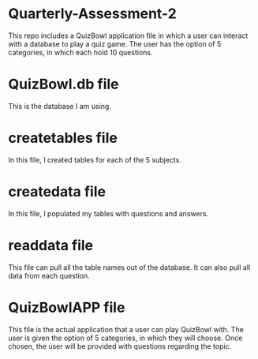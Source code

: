 # Quarterly-Assessment-2
This repo includes a QuizBowl application file in which a user can interact with a database to play a quiz game. The user has the option of 5 categories, in which each hold 10 questions.

# QuizBowl.db file
This is the database I am using.

# createtables file
In this file, I created tables for each of the 5 subjects.

# createdata file
In this file, I populated my tables with questions and answers.

# readdata file
This file can pull all the table names out of the database. It can also pull all data from each question.

# QuizBowlAPP file
This file is the actual application that a user can play QuizBowl with. The user is given the option of 5 categories, in which they will choose. Once chosen, the user will be provided with questions regarding the topic.